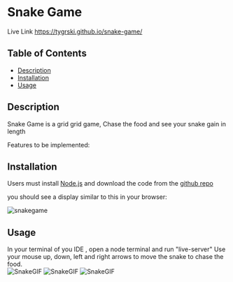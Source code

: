 # Snake Game
Live Link
https://tygrski.github.io/snake-game/

## Table of Contents
* [Description](#description)
* [Installation](#installation)
* [Usage](#usage)

## Description

Snake Game is a grid grid game, Chase the food and see your snake gain in length

Features to be implemented:


## Installation

Users must install <a href="https://nodejs.org/en/" target="_blank">Node.js</a> and download the code from the <a href="https://github.com/tygrski/snake-game" target="_blank">github repo</a>

you should see a display similar to this in your browser:

![snakegame](https://user-images.githubusercontent.com/77369211/185724678-4deab4b6-041f-477c-9567-204b1ff8d16c.jpg)

## Usage

In your terminal of you IDE , open a node terminal and run "live-server"
Use your mouse up, down, left and right arrows to move the snake to chase the food.<br>
![SnakeGIF](https://user-images.githubusercontent.com/77369211/186801751-5ba8e2fd-4501-43a1-8bdc-6a7116d5f276.gif)
![SnakeGIF](https://user-images.githubusercontent.com/77369211/186801751-5ba8e2fd-4501-43a1-8bdc-6a7116d5f276.gif)
![SnakeGIF](https://user-images.githubusercontent.com/77369211/186801751-5ba8e2fd-4501-43a1-8bdc-6a7116d5f276.gif)



